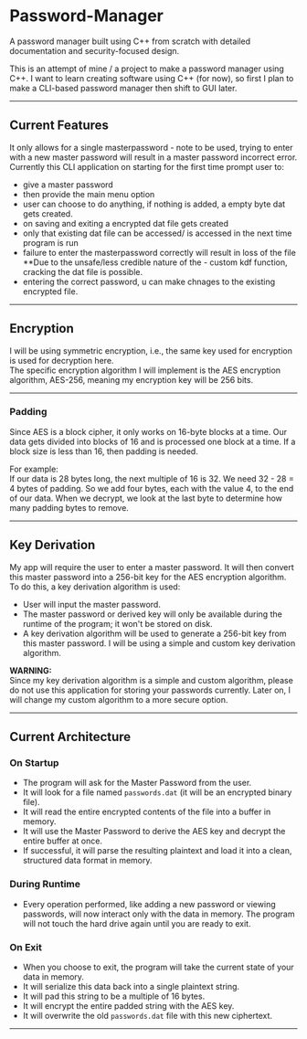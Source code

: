 # Password-Manager

A password manager built using C++ from scratch with detailed documentation and security-focused design.

This is an attempt of mine / a project to make a password manager using C++. I want to learn creating software using C++ (for now), so first I plan to make a CLI-based password manager then shift to GUI later.

---

## Current Features

It only allows for a single masterpassword - note to be used, trying to enter with a new master password will result in a master password incorrect error.
Currently this CLI application on starting for the first time prompt user to:
- give a master password 
- then provide the main menu option
- user can choose to do anything, if nothing is added, a empty byte dat gets created.
- on saving and exiting a encrypted dat file gets created
- only that existing dat file can be accessed/ is accessed in the next time program is run
- failure to enter the masterpassword correctly will result in loss of the file **Due to the unsafe/less credible nature of the - custom kdf function, cracking the dat file is possible.
- entering the correct password, u can make chnages to the existing encrypted file.

---

## Encryption

I will be using symmetric encryption, i.e., the same key used for encryption is used for decryption here.  
The specific encryption algorithm I will implement is the AES encryption algorithm, AES-256, meaning my encryption key will be 256 bits.

---

### Padding

Since AES is a block cipher, it only works on 16-byte blocks at a time. Our data gets divided into blocks of 16 and is processed one block at a time. If a block size is less than 16, then padding is needed.

For example:  
If our data is 28 bytes long, the next multiple of 16 is 32. We need 32 - 28 = 4 bytes of padding. So we add four bytes, each with the value 4, to the end of our data. When we decrypt, we look at the last byte to determine how many padding bytes to remove.

---

## Key Derivation

My app will require the user to enter a master password. It will then convert this master password into a 256-bit key for the AES encryption algorithm. To do this, a key derivation algorithm is used:

- User will input the master password.
- The master password or derived key will only be available during the runtime of the program; it won't be stored on disk.
- A key derivation algorithm will be used to generate a 256-bit key from this master password. I will be using a simple and custom key derivation algorithm.

**WARNING:**  
Since my key derivation algorithm is a simple and custom algorithm, please do not use this application for storing your passwords currently. Later on, I will change my custom algorithm to a more secure option.

---

## Current Architecture

### On Startup

- The program will ask for the Master Password from the user.
- It will look for a file named `passwords.dat` (it will be an encrypted binary file).
- It will read the entire encrypted contents of the file into a buffer in memory.
- It will use the Master Password to derive the AES key and decrypt the entire buffer at once.
- If successful, it will parse the resulting plaintext and load it into a clean, structured data format in memory.

### During Runtime

- Every operation performed, like adding a new password or viewing passwords, will now interact only with the data in memory. The program will not touch the hard drive again until you are ready to exit.

### On Exit

- When you choose to exit, the program will take the current state of your data in memory.
- It will serialize this data back into a single plaintext string.
- It will pad this string to be a multiple of 16 bytes.
- It will encrypt the entire padded string with the AES key.
- It will overwrite the old `passwords.dat` file with this new ciphertext.

---
